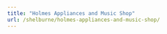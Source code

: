 ```yaml
---
title: "Holmes Appliances and Music Shop"
url: /shelburne/holmes-appliances-and-music-shop/
---
```

